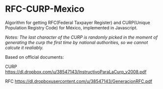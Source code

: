 RFC-CURP-Mexico
===============

Algorithm for getting RFC(Federal Taxpayer Register) and CURP(Unique Population Registry Code) for México, implemented in Javascript.

*Notes: The last character of the CURP is randomly picked in the moment of generating the curp the first time by national authorities, so we cannot calcute it realiably.*

Based on official documents:

CURP https://dl.dropbox.com/u/38547143/InstructivoParaLaCurp_v2008.pdf

RFC https://dl.dropboxusercontent.com/u/38547143/GeneracionRFC.pdf